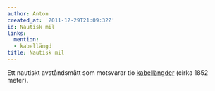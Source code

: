 ```yaml
---
author: Anton
created_at: '2011-12-29T21:09:32Z'
id: Nautisk mil
links:
  mention:
  - kabellängd
title: Nautisk mil
---
```


Ett nautiskt avståndsmått som motsvarar tio [kabellängder] (cirka 1852 meter).

  [kabellängder]: kabellängd
